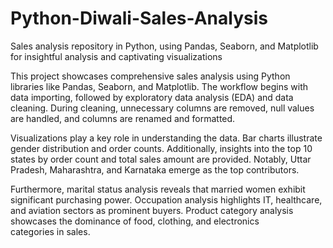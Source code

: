 # Python-Diwali-Sales-Analysis
Sales analysis repository in Python, using Pandas, Seaborn, and Matplotlib for insightful analysis and captivating visualizations

This project showcases comprehensive sales analysis using Python libraries like Pandas, Seaborn, and Matplotlib. The workflow begins with data importing, followed by exploratory data analysis (EDA) and data cleaning. During cleaning, unnecessary columns are removed, null values are handled, and columns are renamed and formatted.

Visualizations play a key role in understanding the data. Bar charts illustrate gender distribution and order counts. Additionally, insights into the top 10 states by order count and total sales amount are provided. Notably, Uttar Pradesh, Maharashtra, and Karnataka emerge as the top contributors.

Furthermore, marital status analysis reveals that married women exhibit significant purchasing power. Occupation analysis highlights IT, healthcare, and aviation sectors as prominent buyers. Product category analysis showcases the dominance of food, clothing, and electronics categories in sales.

